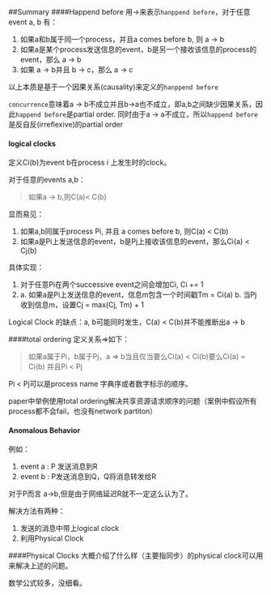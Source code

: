 ##Summary
####Happend before
用→来表示`hanppend before`，对于任意event a, b 有：

1. 如果a和b属于同一个process，并且a comes before b, 则 a → b
2. 如果a是某个process发送信息的event，b是另一个接收该信息的process的event，那么 a → b
3. 如果 a → b并且 b → c，那么 a → c  

以上本质是基于一个因果关系(causality)来定义的`hanppend before` 

`concurrence`意味着a → b不成立并且b→a也不成立，即a,b之间缺少因果关系，因此`happend before`是partial order. 同时由于a → a不成立，所以`happend before`是反自反(irreflexive)的partial order


#### logical clocks

定义Ci(b)为event b在process i 上发生时的clock。

对于任意的events a,b：
> 如果a → b,则C(a)< C(b)

显而易见：

1. 如果a,b同属于process Pi, 并且 a comes before b, 则C(a) < C(b)
2. 如果a是Pi上发送信息的event，b是Pj上接收该信息的event，那么Ci(a) < Cj(b)


具体实现：
1. 对于任意Pi在两个successive event之间会增加Ci, Ci += 1
2. a. 如果a是Pi上发送信息的event，信息m包含一个时间戳Tm = Ci(a)
	b. 当Pj收到信息m，设置Cj = max(Cj, Tm) + 1
 
Logical Clock 的缺点：a, b可能同时发生，C(a) < C(b)并不能推断出a → b

####total ordering
定义关系=>如下：
>如果a属于Pi，b属于Pj，a => b当且仅当要么Ci(a) < Ci(b)要么Ci(a) = Ci(b) 并且Pi < Pj

Pi < Pj可以是process name 字典序或者数字标示的顺序。

paper中举例使用total ordering解决共享资源请求顺序的问题（案例中假设所有process都不会fail，也没有network partiton）

#### Anomalous Behavior

例如：
1. event a : P 发送消息到R
2. event b :  P发送消息到Q，Q将消息转发给R

对于P而言 a→b,但是由于网络延迟R就不一定这么认为了。

解决方法有两种：
1. 发送的消息中带上logical clock
2. 利用Physical Clock


####Physical Clocks
大概介绍了什么样（主要指同步）的physical clock可以用来解决上述的问题。

数学公式较多，没细看。
